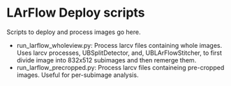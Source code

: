 # LArFlow Deploy scripts

Scripts to deploy and process images go here.

* run_larflow_wholeview.py: Process larcv files containing whole images. Uses larcv processes, UBSplitDetector, and, UBLArFlowStitcher,
  to first divide image into 832x512 subimages and then remerge them.
* run_larflow_precropped.py: Process larcv files containeing pre-cropped images. Useful for per-subimage analysis.

